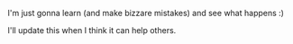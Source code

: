 I'm just gonna learn (and make bizzare mistakes) and see what happens :)

I'll update this when I think it can help others.